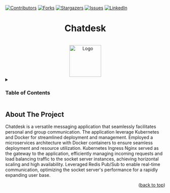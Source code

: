 <!-- Improved compatibility of back to top link: See: https://github.com/othneildrew/Best-README-Template/pull/73 -->
<a name="readme-top"></a>
<!--
*** Thanks for checking out the Best-README-Template. If you have a suggestion
*** that would make this better, please fork the repo and create a pull request
*** or simply open an issue with the tag "enhancement".
*** Don't forget to give the project a star!
*** Thanks again! Now go create something AMAZING! :D
-->



<!-- PROJECT SHIELDS -->
<!--
*** I'm using markdown "reference style" links for readability.
*** Reference links are enclosed in brackets [ ] instead of parentheses ( ).
*** See the bottom of this document for the declaration of the reference variables
*** for contributors-url, forks-url, etc. This is an optional, concise syntax you may use.
*** https://www.markdownguide.org/basic-syntax/#reference-style-links
-->
[![Contributors][contributors-shield]][contributors-url]
[![Forks][forks-shield]][forks-url]
[![Stargazers][stars-shield]][stars-url]
[![Issues][issues-shield]][issues-url]
[![LinkedIn][linkedin-shield]][linkedin-url]
<!-- [![MIT License][license-shield]][license-url] -->

# <h1 align="center">Chatdesk</h1>

<!-- PROJECT LOGO -->
<br />
<div align="center">
  <a href="https://github.com/Prithwish10/Chatdesk">
    <img src="images/Chatdesk_logo.png" alt="Logo" width="100" height="100">
  </a>
</div>

<!-- TABLE OF CONTENTS -->
<details>
  <summary><h3>Table of Contents</h3></summary>
  <ol>
    <li>
      <a href="#about-the-project">About The Project</a>
      <ul>
        <li><a href="#built-with">Built With</a></li>
        <!-- <li><a href="#how-the-services-work-together">How the services work together</a></li> -->
        <li><a href="#project-architecture">Project Architecture</a></li>
      </ul>
    </li>
    <li>
      <a href="#getting-started">Getting Started</a>
      <ul>
        <li><a href="#prerequisites">Prerequisites</a></li>
      </ul>
    </li>
<!--     <li><a href="#usage">Usage</a></li> -->
    <li><a href="#deployment">Deployment</a></li>
    <li><a href="#contributing">Contributing</a></li>
<!--     <li><a href="#license">License</a></li> -->
    <li><a href="#contact">Contact</a></li>
<!--     <li><a href="#acknowledgments">Acknowledgments</a></li> -->
  </ol>
</details>

<!-- ABOUT THE PROJECT -->
## About The Project

<!-- [![Product Name Screen Shot][product-screenshot]](https://example.com) -->

Chatdesk is a versatile messaging application that seamlessly facilitates personal and group communication. The application leverage Kubernetes and Docker for streamlined deployment and management. Employed a microservices architecture with Docker containers to ensure seamless deployment and resource utilization. Kubernetes Ingress Nginx served as the gateway to the application, efficiently managing incoming requests and load balancing traffic to the socket server instances, achieving horizontal scaling and high availability. Leveraged Redis Pub/Sub to enable real-time communication, optimizing the socket server's performance for a rapidly expanding user base.

<p align="right">(<a href="#readme-top">back to top</a>)</p>



<!-- MARKDOWN LINKS & IMAGES -->
<!-- https://www.markdownguide.org/basic-syntax/#reference-style-links -->
[contributors-shield]: https://img.shields.io/github/contributors/Prithwish10/Chatdesk.svg?style=for-the-badge
[contributors-url]: https://github.com/Prithwish10/Chatdesk/graphs/contributors
[forks-shield]: https://img.shields.io/github/forks/Prithwish10/Chatdesk.svg?style=for-the-badge
[forks-url]: https://github.com/Prithwish10/Chatdesk/network/members
[stars-shield]: https://img.shields.io/github/stars/Prithwish10/Chatdesk.svg?style=for-the-badge
[stars-url]: https://github.com/Prithwish10/Chatdesk/stargazers
[issues-shield]: https://img.shields.io/github/issues/Prithwish10/Chatdesk.svg?style=for-the-badge
[issues-url]: https://github.com/Prithwish10/Chatdesk/issues
[license-shield]: https://img.shields.io/github/license/Prithwish10/Chatdesk.svg?style=for-the-badge
[license-url]: https://github.com/othneildrew/Best-README-Template/blob/master/LICENSE.txt
[linkedin-shield]: https://img.shields.io/badge/-LinkedIn-black.svg?style=for-the-badge&logo=linkedin&colorB=555
[linkedin-url]: https://www.linkedin.com/in/prithwishdas60/
[product-screenshot]: images/screenshot.png
